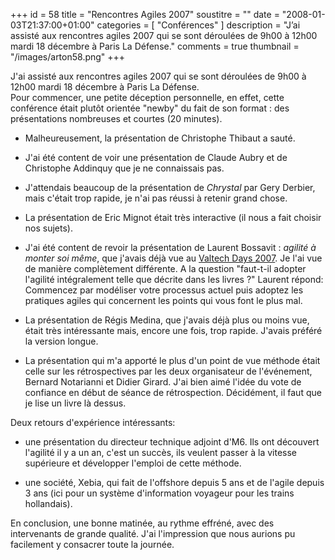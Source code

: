 +++
id = 58
title = "Rencontres Agiles 2007"
soustitre = ""
date = "2008-01-03T21:37:00+01:00"
categories = [ "Conférences" ]
description = "J’ai assisté aux rencontres agiles 2007 qui se sont déroulées de 9h00 à 12h00 mardi 18 décembre à Paris La Défense."
comments = true
thumbnail = "/images/arton58.png"
+++

<div class="chapo">J'ai assisté aux rencontres agiles 2007 qui se sont déroulées de 9h00 à 12h00 mardi 18 décembre à Paris La Défense.</div>
Pour commencer, une petite déception personnelle, en effet, cette conférence était plutôt orientée "newby" du fait de son format : des présentations nombreuses et courtes (20 minutes). 

- Malheureusement, la présentation de Christophe Thibaut a sauté.

- J'ai été content de voir une présentation de Claude Aubry et de Christophe Addinquy que je ne connaissais pas. 

- J'attendais beaucoup de la présentation de _Chrystal_ par Gery Derbier, mais c'était trop rapide, je n'ai pas réussi à retenir grand chose. 

- La présentation de Eric Mignot était très interactive (il nous a fait choisir nos sujets).

- J'ai été content de revoir la présentation de Laurent Bossavit : _agilité à monter soi même_, que j'avais déjà vue au [Valtech Days 2007](../article_53). Je l'ai vue de manière complètement différente. A la question "faut-t-il adopter l'agilité intégralement telle que décrite dans les livres ?" Laurent répond: Commencez par modéliser votre processus actuel puis adoptez les pratiques agiles qui concernent les points qui vous font le plus mal. 

- La présentation de Régis Medina, que j'avais déjà plus ou moins vue, était très intéressante mais, encore une fois, trop rapide. J'avais préféré la version longue.

- La présentation qui m'a apporté le plus d'un point de vue méthode était celle sur les rétrospectives par les deux organisateur de l'événement, Bernard Notarianni et Didier Girard. J'ai bien aimé l'idée du vote de confiance en début de séance de rétrospection. Décidément, il faut que je lise un livre là dessus.

Deux retours d'expérience intéressants:
- une présentation du directeur technique adjoint d'M6. Ils ont découvert l'agilité il y a un an, c'est un succès, ils veulent passer à la vitesse supérieure et développer l'emploi de cette méthode.

- une société, Xebia, qui fait de l'offshore depuis 5 ans et de l'agile depuis 3 ans (ici pour un système d'information voyageur pour les trains hollandais).


En conclusion, une bonne matinée, au rythme effréné, avec des intervenants de grande qualité. J'ai l'impression que nous aurions pu facilement y consacrer toute la journée.